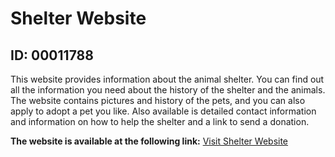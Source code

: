 # Shelter Website
## ID: 00011788

This website provides information about the animal shelter. You can find out all the information you need about the history of the shelter and the animals. The website contains pictures and history of the pets, and you can also apply to adopt a pet you like. Also available is detailed contact information and information on how to help the shelter and a link to send a donation.

**The website is available at the following link:**
[Visit Shelter Website](https://lavkill.github.io/00011788.github.io/00011788/index.html, "Shelter website")
